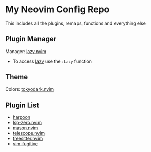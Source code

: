 # My Neovim Config Repo
This includes all the plugins, remaps, functions and everything else

## Plugin Manager
Manager: [lazy.nvim](https://github.com/folke/lazy.nvim)
- To access [lazy](https://github.com/folke/lazy.nvim) use the `:Lazy` function 

## Theme
Colors: [tokyodark.nvim](https://github.com/tiagovla/tokyodark.nvim)

## Plugin List

- [harpoon](https://github.com/ThePrimeagen/harpoon)
- [lsp-zero.nvim](https://github.com/VonHeikemen/lsp-zero.nvim)
- [mason.nvim](https://github.com/williamboman/mason.nvim)
- [telescope.nvim](https://github.com/nvim-telescope/telescope.nvim)
- [treesitter.nvim](https://github.com/nvim-treesitter/nvim-treesitter)
- [vim-fugitive](https://github.com/tpope/vim-fugitive)
